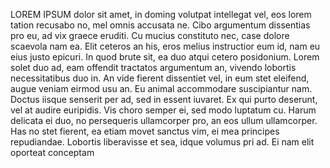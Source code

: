 LOREM IPSUM dolor sit amet, in doming volutpat intellegat vel, eos lorem tation recusabo no, mel omnis accusata ne. Cibo argumentum dissentias pro eu, ad vix graece eruditi. Cu mucius constituto nec, case dolore scaevola nam ea. Elit ceteros an his, eros melius instructior eum id, nam eu eius justo epicuri. In quod brute sit, ea duo atqui cetero posidonium. Lorem solet duo ad, eam offendit tractatos argumentum an, vivendo lobortis necessitatibus duo in. An vide fierent dissentiet vel, in eum stet eleifend, augue veniam eirmod usu an. Eu animal accommodare suscipiantur nam. Doctus iisque senserit per ad, sed in essent iuvaret. Ex qui purto deserunt, vel at audire euripidis. Vis choro semper ei, sed modo luptatum cu. Harum delicata ei duo, no persequeris ullamcorper pro, an eos ullum ullamcorper. Has no stet fierent, ea etiam movet sanctus vim, ei mea principes repudiandae. Lobortis liberavisse et sea, idque volumus pri ad. Ei nam elit oporteat conceptam